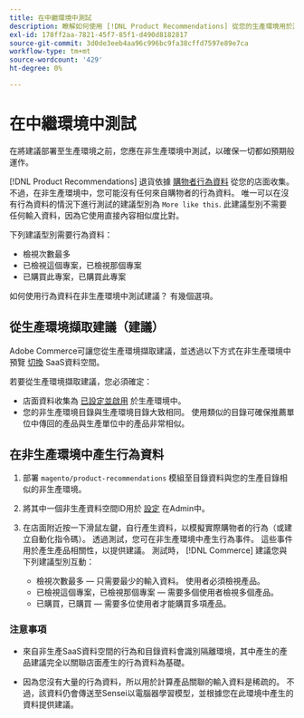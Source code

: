 ```yaml
---
title: 在中繼環境中測試
description: 瞭解如何使用 [!DNL Product Recommendations] 從您的生產環境用於測試目的。
exl-id: 178ff2aa-7821-45f7-85f1-d490d8182817
source-git-commit: 3d0de3eeb4aa96c996bc9fa38cffd7597e89e7ca
workflow-type: tm+mt
source-wordcount: '429'
ht-degree: 0%

---
```


# 在中繼環境中測試

在將建議部署至生產環境之前，您應在非生產環境中測試，以確保一切都如預期般運作。

[!DNL Product Recommendations] 退貨依據 [購物者行為資料](behavioral-data.md) 從您的店面收集。 不過，在非生產環境中，您可能沒有任何來自購物者的行為資料。 唯一可以在沒有行為資料的情況下進行測試的建議型別為 `More like this`. 此建議型別不需要任何輸入資料，因為它使用直接內容相似度比對。

下列建議型別需要行為資料：

- 檢視次數最多
- 已檢視這個專案，已檢視那個專案
- 已購買此專案，已購買此專案

如何使用行為資料在非生產環境中測試建議？ 有幾個選項。

## 從生產環境擷取建議（建議）

Adobe Commerce可讓您從生產環境擷取建議，並透過以下方式在非生產環境中預覽 [切換](settings.md) SaaS資料空間。

若要從生產環境擷取建議，您必須確定：

- 店面資料收集為 [已設定並啟用](install-configure.md) 於生產環境中。
- 您的非生產環境目錄與生產環境目錄大致相同。 使用類似的目錄可確保推薦單位中傳回的產品與生產單位中的產品非常相似。

## 在非生產環境中產生行為資料

1. 部署 `magento/product-recommendations` 模組至目錄資料與您的生產目錄相似的非生產環境。

1. 將其中一個非生產資料空間ID用於 [設定](https://experienceleague.adobe.com/docs/commerce-admin/config/services/saas.html) 在Admin中。

1. 在店面附近按一下滑鼠左鍵，自行產生資料，以模擬實際購物者的行為（或建立自動化指令碼）。 透過測試，您可在非生產環境中產生行為事件。 這些事件用於產生產品相關性，以提供建議。 測試時， [!DNL Commerce] 建議您與下列建議型別互動：

   - 檢視次數最多 — 只需要最少的輸入資料。 使用者必須檢視產品。
   - 已檢視這個專案，已檢視那個專案 — 需要多個使用者檢視多個產品。
   - 已購買，已購買 — 需要多位使用者才能購買多項產品。

### 注意事項

- 來自非生產SaaS資料空間的行為和目錄資料會識別隔離環境，其中產生的產品建議完全以關聯店面產生的行為資料為基礎。

- 因為您沒有大量的行為資料，所以用於計算產品關聯的輸入資料是稀疏的。 不過，該資料仍會傳送至Sensei以電腦器學習模型，並根據您在此環境中產生的資料提供建議。
